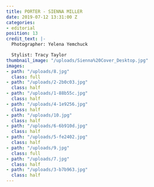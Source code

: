 ```yaml
---
title: PORTER - SIENNA MILLER
date: 2019-07-12 13:31:00 Z
categories:
- editorial
position: 13
credit_text: |-
  Photographer: Yelena Yemchuck

  Stylist: Tracy Taylor
thumbnail_image: "/uploads/Sienna%20Cover_Desktop.jpg"
images:
- path: "/uploads/8.jpg"
  class: full
- path: "/uploads/2-2b0c03.jpg"
  class: half
- path: "/uploads/1-88b55c.jpg"
  class: half
- path: "/uploads/4-1e9256.jpg"
  class: half
- path: "/uploads/10.jpg"
  class: half
- path: "/uploads/6-6b910d.jpg"
  class: half
- path: "/uploads/5-fe2402.jpg"
  class: half
- path: "/uploads/9.jpg"
  class: full
- path: "/uploads/7.jpg"
  class: half
- path: "/uploads/3-b7b963.jpg"
  class: half
---
```


